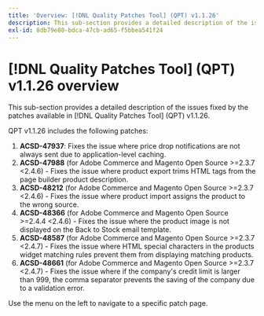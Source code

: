 ```yaml
---
title: 'Overview: [!DNL Quality Patches Tool] (QPT) v1.1.26'
description: This sub-section provides a detailed description of the issues fixed by the patches available in [!DNL Quality Patches Tool] (QPT) v1.1.26.
exl-id: 8db79e80-bdca-47cb-ad65-f5bbea541f24
---
```

# [!DNL Quality Patches Tool] (QPT) v1.1.26 overview

This sub-section provides a detailed description of the issues fixed by the patches available in [!DNL Quality Patches Tool] (QPT) v1.1.26.

QPT v1.1.26 includes the following patches:

1. **ACSD-47937**: Fixes the issue where price drop notifications are not always sent due to application-level caching.
1. **ACSD-47988** (for Adobe Commerce and Magento Open Source >=2.3.7 <2.4.6) - Fixes the issue where product export trims HTML tags from the page builder product description.
1. **ACSD-48212** (for Adobe Commerce and Magento Open Source >=2.3.7 <2.4.6) - Fixes the issue where product import assigns the product to the wrong source.
1. **ACSD-48366** (for Adobe Commerce and Magento Open Source >=2.4.4 <2.4.6) - Fixes the issue where the product image is not displayed on the Back to Stock email template.
1. **ACSD-48587** (for Adobe Commerce and Magento Open Source >=2.3.7 <2.4.7) - Fixes the issue where HTML special characters in the products widget matching rules prevent them from displaying matching products.
1. **ACSD-48661** (for Adobe Commerce and Magento Open Source >=2.3.7 <2.4.7) - Fixes the issue where if the company's credit limit is larger than 999, the comma separator prevents the saving of the company due to a validation error.

Use the menu on the left to navigate to a specific patch page.
